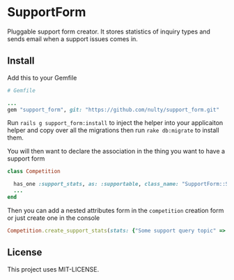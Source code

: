 # SupportForm

Pluggable support form creator. It stores statistics of inquiry types and sends email
when a support issues comes in.

## Install

Add this to your Gemfile

```ruby
# Gemfile

...
gem "support_form", git: "https://github.com/nulty/support_form.git"
```

Run ``rails g support_form:install`` to inject the helper into your applicaiton helper and copy over all the migrations then run ``rake db:migrate`` to install them.

You will then want to declare the association in the thing you want  to have a support form

```ruby
class Competition

  has_one :support_stats, as: :supportable, class_name: "SupportForm::Stat"
  ...
end
```

Then you can add a nested attributes form in the `competition` creation form or
just create one in the console

```ruby
Competition.create_support_stats(stats: {"Some support query topic" => 0}, recipient_email: "who_gets_the_support@emails.com")
```
## License

This project uses MIT-LICENSE.